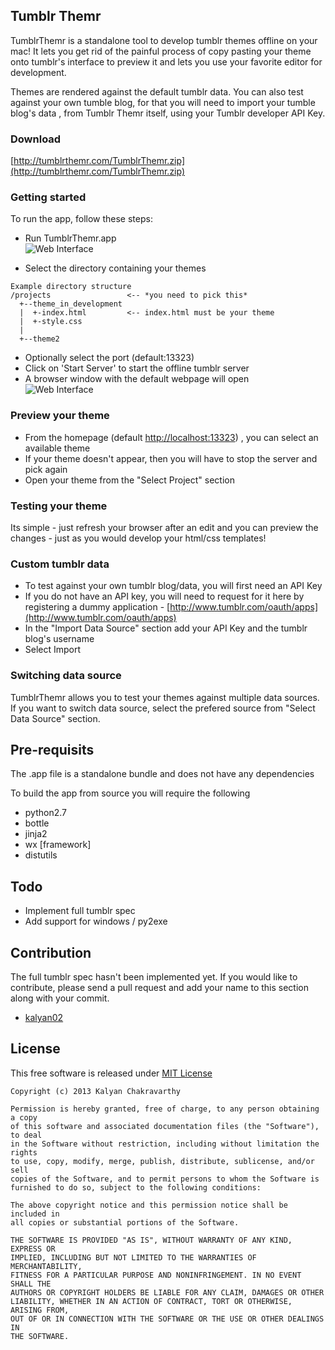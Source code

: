 ## Tumblr Themr

TumblrThemr is a standalone tool to develop tumblr themes offline on your mac! It lets you get rid of the painful process of copy pasting your theme onto tumblr's interface to preview it and lets you use your favorite editor for development.

Themes are rendered against the default tumblr data. You can also test against your own tumble blog, for that you will need to import your tumble blog's data , from Tumblr Themr itself, using your Tumblr developer API Key.

### Download

[http://tumblrthemr.com/TumblrThemr.zip](http://tumblrthemr.com/TumblrThemr.zip)

### Getting started

To run the app, follow these steps:

 * Run TumblrThemr.app  
![Web Interface](https://raw.github.com/kalyan02/tumblrtemplatr/master/etc/screenshot_2.png)

 * Select the directory containing your themes  

```
Example directory structure  
/projects                 <-- *you need to pick this*
  +--theme_in_development
  |  +-index.html         <-- index.html must be your theme
  |  +-style.css
  |
  +--theme2
```

 * Optionally select the port (default:13323)
 * Click on 'Start Server' to start the offline tumblr server
 * A browser window with the default webpage will open  
![Web Interface](https://raw.github.com/kalyan02/tumblrtemplatr/master/etc/screenshot_1.png)

### Preview your theme
 * From the homepage (default [http://localhost:13323](http://localhost:13323)) , you can select an available theme
 * If your theme doesn't appear, then you will have to stop the server and pick again
 * Open your theme from the "Select Project" section

### Testing your theme
Its simple - just refresh your browser after an edit and you can preview the changes - just as you would develop your html/css templates!

### Custom tumblr data

 * To test against your own tumblr blog/data, you will first need an API Key
 * If you do not have an API key, you will need to request for it here by registering a dummy application - [http://www.tumblr.com/oauth/apps](http://www.tumblr.com/oauth/apps)
 * In the "Import Data Source" section add your API Key and the tumblr blog's username
 * Select Import 
 
 
### Switching data source
 TumblrThemr allows you to test your themes against multiple data sources. If you want to switch data source, select the prefered source from "Select Data Source" section.

## Pre-requisits 
The .app file is a standalone bundle and does not have any dependencies

To build the app from source you will require the following 
 * python2.7
 * bottle
 * jinja2
 * wx [framework]
 * distutils

## Todo
 * Implement full tumblr spec
 * Add support for windows / py2exe

## Contribution
The full tumblr spec hasn't been implemented yet. If you would like to contribute,
please send a pull request and add your name to this section along with your commit.

* [kalyan02](http://twitter.com/kalyan02)

## License
This free software is released under [MIT License](http://opensource.org/licenses/MIT)
```
Copyright (c) 2013 Kalyan Chakravarthy

Permission is hereby granted, free of charge, to any person obtaining a copy
of this software and associated documentation files (the "Software"), to deal
in the Software without restriction, including without limitation the rights
to use, copy, modify, merge, publish, distribute, sublicense, and/or sell
copies of the Software, and to permit persons to whom the Software is
furnished to do so, subject to the following conditions:

The above copyright notice and this permission notice shall be included in
all copies or substantial portions of the Software.

THE SOFTWARE IS PROVIDED "AS IS", WITHOUT WARRANTY OF ANY KIND, EXPRESS OR
IMPLIED, INCLUDING BUT NOT LIMITED TO THE WARRANTIES OF MERCHANTABILITY,
FITNESS FOR A PARTICULAR PURPOSE AND NONINFRINGEMENT. IN NO EVENT SHALL THE
AUTHORS OR COPYRIGHT HOLDERS BE LIABLE FOR ANY CLAIM, DAMAGES OR OTHER
LIABILITY, WHETHER IN AN ACTION OF CONTRACT, TORT OR OTHERWISE, ARISING FROM,
OUT OF OR IN CONNECTION WITH THE SOFTWARE OR THE USE OR OTHER DEALINGS IN
THE SOFTWARE.
```
